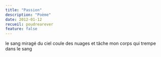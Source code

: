 ```yaml
---
title: "Passion"
description: "Poème"
date: 2012-01-12
recueil: poudrearever
feature: false
---
```


le sang miragé du ciel
coule des nuages et tâche
mon corps qui trempe
dans le sang
